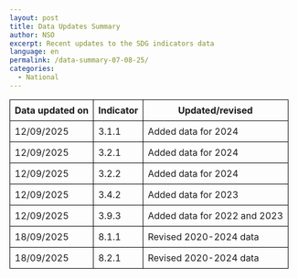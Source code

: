 ```yaml
---
layout: post
title: Data Updates Summary
author: NSO
excerpt: Recent updates to the SDG indicators data
language: en
permalink: /data-summary-07-08-25/
categories:
  - National
---
```

<table style="border-collapse: collapse; width: 100%;">
  <thead>
    <tr>
      <th style="border: 1px solid black; padding: 8px;">Data updated on</th>
      <th style="border: 1px solid black; padding: 8px;">Indicator</th>
      <th style="border: 1px solid black; padding: 8px;">Updated/revised</th>
    </tr>
  </thead>
  <tbody>
    <tr>
      <td style="border: 1px solid black; padding: 8px;">12/09/2025</td>
      <td style="border: 1px solid black; padding: 8px;">3.1.1</td>
      <td style="border: 1px solid black; padding: 8px;">Added data for 2024</td>
    </tr>
    <tr>
      <td style="border: 1px solid black; padding: 8px;">12/09/2025</td>
      <td style="border: 1px solid black; padding: 8px;">3.2.1</td>
      <td style="border: 1px solid black; padding: 8px;">Added data for 2024</td>
    </tr>
    <tr>
      <td style="border: 1px solid black; padding: 8px;">12/09/2025</td>
      <td style="border: 1px solid black; padding: 8px;">3.2.2</td>
      <td style="border: 1px solid black; padding: 8px;">Added data for 2024</td>
    </tr>
    <tr>
      <td style="border: 1px solid black; padding: 8px;">12/09/2025</td>
      <td style="border: 1px solid black; padding: 8px;">3.4.2</td>
      <td style="border: 1px solid black; padding: 8px;">Added data for 2023</td>
    </tr>
    <tr>
      <td style="border: 1px solid black; padding: 8px;">12/09/2025</td>
      <td style="border: 1px solid black; padding: 8px;">3.9.3</td>
      <td style="border: 1px solid black; padding: 8px;">Added data for 2022 and 2023</td>
    </tr>
    <tr>
      <td style="border: 1px solid black; padding: 8px;">18/09/2025</td>
      <td style="border: 1px solid black; padding: 8px;">8.1.1</td>
      <td style="border: 1px solid black; padding: 8px;">Revised 2020-2024 data</td>
    </tr>
    <tr>
      <td style="border: 1px solid black; padding: 8px;">18/09/2025</td>
      <td style="border: 1px solid black; padding: 8px;">8.2.1</td>
      <td style="border: 1px solid black; padding: 8px;">Revised 2020-2024 data</td>
    </tr>
  </tbody>
</table>
